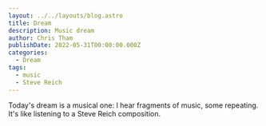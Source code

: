 ```yaml
---
layout: ../../layouts/blog.astro
title: Dream
description: Music dream
author: Chris Tham
publishDate: 2022-05-31T00:00:00.000Z
categories:
  - Dream
tags:
  - music
  - Steve Reich
---
```


Today's dream is a musical one: I hear fragments of music, some repeating. It's like listening to a Steve Reich composition.
